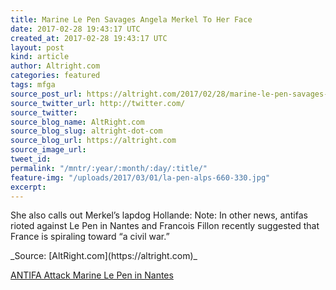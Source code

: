 ```yaml
---
title: Marine Le Pen Savages Angela Merkel To Her Face
date: 2017-02-28 19:43:17 UTC
created_at: 2017-02-28 19:43:17 UTC
layout: post
kind: article
author: Altright.com
categories: featured
tags: mfga
source_post_url: https://altright.com/2017/02/28/marine-le-pen-savages-angela-merkel-to-her-face/
source_twitter_url: http://twitter.com/
source_twitter: 
source_blog_name: AltRight.com
source_blog_slug: altright-dot-com
source_blog_url: https://altright.com
source_image_url: 
tweet_id: 
permalink: "/mntr/:year/:month/:day/:title/"
feature-img: "/uploads/2017/03/01/la-pen-alps-660-330.jpg"
excerpt: 
---
```

She also calls out Merkel’s lapdog Hollande: Note: In other news, antifas rioted against Le Pen in Nantes and Francois Fillon recently suggested that France is spiraling toward “a civil war.”

<div class="">_Source: [AltRight.com](https://altright.com)_</div>

[ANTIFA Attack Marine Le Pen in Nantes](https://www.youtube.com/watch?v=-rONUgHqHOE)
